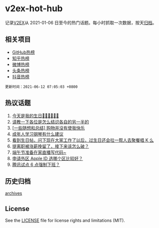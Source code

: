 # v2ex-hot-hub

 记录[V2EX](https://www.v2ex.com/)从 2021-01-06 日至今的热门话题。每小时抓取一次数据，按天[归档](archives)。
 
 ## 相关项目

- [GitHub热榜](https://github.com/lonnyzhang423/github-hot-hub)
- [知乎热榜](https://github.com/lonnyzhang423/zhihu-hot-hub)
- [微博热榜](https://github.com/lonnyzhang423/weibo-hot-hub)
- [头条热榜](https://github.com/lonnyzhang423/toutiao-hot-hub)
- [抖音热榜](https://github.com/lonnyzhang423/douyin-hot-hub)


 `更新时间：2021-06-12 07:05:03 +0800`

## 热议话题

1. [今天是我的生日🎂🎂🎂🍰🍰🍰](https://www.v2ex.com/t/782797)
1. [请教一下各位是怎么结识各自的另一半的](https://www.v2ex.com/t/782858)
1. [[一些随想和总结] 购物并没有使我快乐](https://www.v2ex.com/t/782794)
1. [成年人学习钢琴有什么建议](https://www.v2ex.com/t/782805)
1. [看到生日帖，问下现在大家工作了以后，过生日还会拉一帮人去聚餐唱 K 么](https://www.v2ex.com/t/782813)
1. [提离职被涨薪挽留了，接下来该怎么破？](https://www.v2ex.com/t/782961)
1. [端午节准备在家直播写代码~](https://www.v2ex.com/t/782886)
1. [申请外区 Apple ID 选哪个区比较好？](https://www.v2ex.com/t/782809)
1. [腾讯试点 6 点强制下班？](https://www.v2ex.com/t/782894)

## 历史归档

[archives](archives)

## License

See the [LICENSE](LICENSE) file for license rights and limitations (MIT).
